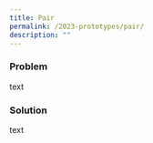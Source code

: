 ```yaml
---
title: Pair
permalink: /2023-prototypes/pair/
description: ""
---
```

### Problem
text

### Solution
text